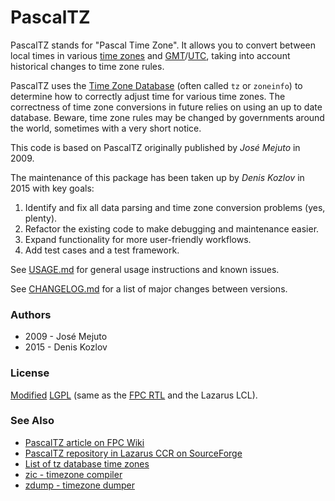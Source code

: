 # PascalTZ

PascalTZ stands for "Pascal Time Zone". It allows you to convert between local times in various [time zones](http://en.wikipedia.org/wiki/Time_zone) and [GMT](http://en.wikipedia.org/wiki/Gmt)/[UTC](http://en.wikipedia.org/wiki/Coordinated_Universal_Time), taking into account historical changes to time zone rules.

PascalTZ uses the [Time Zone Database](https://www.iana.org/time-zones) (often called `tz` or `zoneinfo`) to determine how to correctly adjust time for various time zones. The correctness of time zone conversions in future relies on using an up to date database. Beware, time zone rules may be changed by governments around the world, sometimes with a very short notice.

This code is based on PascalTZ originally published by *José Mejuto* in 2009.

The maintenance of this package has been taken up by *Denis Kozlov* in 2015 with key goals:

1. Identify and fix all data parsing and time zone conversion problems (yes, plenty).
2. Refactor the existing code to make debugging and maintenance easier.
3. Expand functionality for more user-friendly workflows.
4. Add test cases and a test framework.

See [USAGE.md](USAGE.md) for general usage instructions and known issues.

See [CHANGELOG.md](CHANGELOG.md) for a list of major changes between versions.

### Authors

- 2009 - José Mejuto
- 2015 - Denis Kozlov

### License

[Modified](COPYING.modifiedLGPL.txt)
[LGPL](COPYING.LGPL.txt) (same as the [FPC RTL](http://wiki.freepascal.org/FPC_modified_LGPL) and the Lazarus LCL).

### See Also

- [PascalTZ article on FPC Wiki](http://wiki.freepascal.org/PascalTZ)
- [PascalTZ repository in Lazarus CCR on SourceForge](http://sourceforge.net/projects/lazarus-ccr/files/PascalTZ/)
- [List of tz database time zones](https://en.wikipedia.org/wiki/List_of_tz_database_time_zones)
- [zic - timezone compiler](http://linux.die.net/man/8/zic)
- [zdump - timezone dumper](http://linux.die.net/man/8/zdump)
